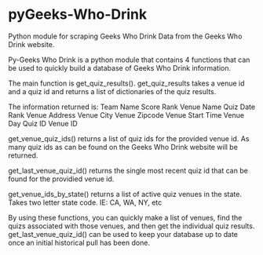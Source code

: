 # pyGeeks-Who-Drink
Python module for scraping Geeks Who Drink Data from the Geeks Who Drink website. 

Py-Geeks Who Drink is a python module that contains 4 functions that can be used to quickly build a database of Geeks Who Drink information.

The main function is get_quiz_results(). get_quiz_results takes a venue id and a quiz id and returns a list of dictionaries of the quiz results. 

The information returned is:
Team Name
Score
Rank
Venue Name
Quiz Date
Rank
Venue Address
Venue City
Venue Zipcode
Venue Start Time
Venue Day
Quiz ID
Venue ID

get_venue_quiz_ids() returns a list of quiz ids for the provided venue id. As many quiz ids as can be found on the Geeks Who Drink website will be returned.

get_last_venue_quiz_id() returns the single most recent quiz id that can be found for the providied venue id. 

get_venue_ids_by_state() returns a list of active quiz venues in the state. Takes two letter state code. IE: CA, WA, NY, etc


By using these functions, you can quickly make a list of venues, find the quizs associated with those venues, and then get the individual quiz results. get_last_venue_quiz_id() can be used to keep your database up to date once an initial historical pull has been done. 




 
